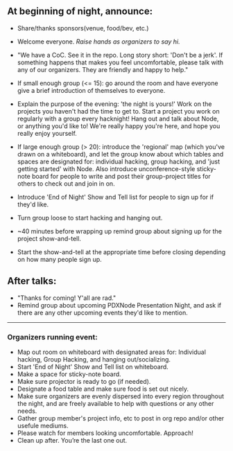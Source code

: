 At beginning of night, announce:
--------------------------------

- Share/thanks sponsors(venue, food/bev, etc.)
- Welcome everyone. *Raise hands as organizers to say hi.* 
- "We have a CoC. See it in the repo. Long story short: 'Don't be a jerk'. If something happens that makes you 
feel uncomfortable, please talk with any of our organizers. They are friendly and happy to help."

- If small enough group (<= 15): go around the room and have everyone give a brief introduction of themselves to everyone.

- Explain the purpose of the evening: 'the night is yours!' Work on the projects you haven't had the time to get to. Start a project you work on regularly with a group every hacknight! Hang out and talk about Node, or anything you'd like to! We're really happy you're here, and hope you really enjoy yourself.

- If large enough group (> 20): introduce the 'regional' map (which you've drawn on a whiteboard), and let the group know about which tables and spaces are designated for: individual hacking, group hacking, and 'just getting started' with Node. Also introduce unconference-style sticky-note board for people to write and post their group-project titles for others to check out and join in on.

- Introduce 'End of Night' Show and Tell list for people to sign up for if they'd like.

- Turn group loose to start hacking and hanging out.

- ~40 minutes before wrapping up remind group about signing up for the project show-and-tell.

- Start the show-and-tell at the appropriate time before closing depending on how many people sign up.

After talks:
------------
- "Thanks for coming! Y'all are rad."
- Remind group about upcoming PDXNode Presentation Night, and ask if there are any other upcoming events they'd like to mention.

------------

### Organizers running event:
- Map out room on whiteboard with designated areas for: Individual hacking, Group Hacking, and hanging out/socializing.
- Start 'End of Night' Show and Tell list on whiteboard.
- Make a space for sticky-note board.
- Make sure projector is ready to go (if needed).
- Designate a food table and make sure food is set out nicely.
- Make sure organizers are evenly dispersed into every region throughout the night, and are freely available to help with questions or any other needs.
- Gather group member's project info, etc to post in org repo and/or other usefule mediums.
- Please watch for members looking uncomfortable. Approach!
- Clean up after. You’re the last one out.
